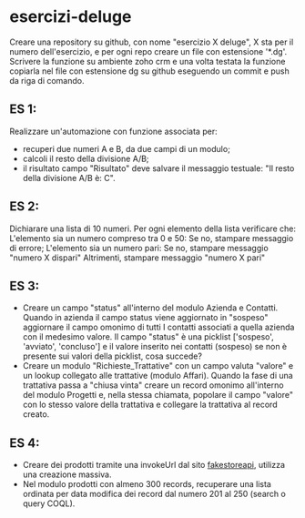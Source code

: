 # esercizi-deluge

Creare una repository su github, con nome "esercizio X deluge", X sta per il numero dell'esercizio, e per ogni repo creare un file con estensione '*.dg'. Scrivere la funzione su ambiente zoho crm e una volta testata la funzione copiarla nel file con estensione dg su github eseguendo un commit e push da riga di comando.

## ES 1:
Realizzare un'automazione con funzione associata per:
- recuperi due numeri A e B, da due campi di un modulo;
- calcoli il resto della divisione A/B;
- il risultato campo "Risultato" deve salvare il messaggio testuale: "Il resto della divisione A/B è: C".

## ES 2:
Dichiarare una lista di 10 numeri. Per ogni elemento della lista verificare che:
L'elemento sia un numero compreso tra 0 e 50:
Se no, stampare messaggio di errore;
L'elemento sia un numero pari:
Se no, stampare messaggio "numero X dispari"
Altrimenti, stampare messaggio "numero X pari"
	
## ES 3:
- Creare un campo "status" all'interno del modulo Azienda e Contatti. Quando in azienda il campo status viene aggiornato in "sospeso" aggiornare il campo omonimo di tutti I contatti associati a quella azienda con il medesimo valore. Il campo "status" è una picklist ['sospeso', 'avviato', 'concluso'] e il valore inserito nei contatti (sospeso) se non è presente sui valori della picklist, cosa succede?
- Creare un modulo "Richieste_Trattative" con un campo valuta "valore" e un lookup collegato alle trattative (modulo Affari). Quando la fase di una trattativa passa a "chiusa vinta" creare un record omonimo all'interno del modulo Progetti e, nella stessa chiamata, popolare il campo "valore" con lo stesso valore della trattativa e collegare la trattativa al record creato.

## ES 4: 
- Creare dei prodotti tramite una invokeUrl dal sito [fakestoreapi](https://fakestoreapi.com/), utilizza una creazione massiva.
- Nel modulo prodotti con almeno 300 records, recuperare una lista ordinata per data modifica dei record dal numero 201 al 250 (search o query COQL).
